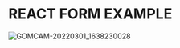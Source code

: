 # REACT FORM EXAMPLE

![GOMCAM-20220301_1638230028](https://user-images.githubusercontent.com/87071421/156227160-93b63e0b-cdfd-4388-bc0d-da904185bcd4.gif)
